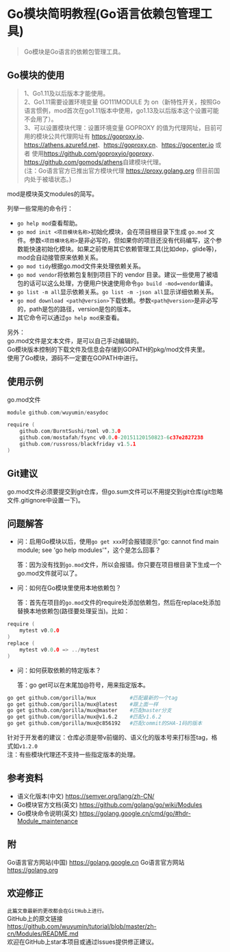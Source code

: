 # Go模块简明教程(Go语言依赖包管理工具)

> Go模块是Go语言的依赖包管理工具。

## Go模块的使用

> 1、Go1.11及以后版本才能使用。  
2、Go1.11需要设置环境变量 GO111MODULE 为 on（新特性开关，按照Go语言惯例，mod首次在go1.11版本中使用，go1.13及以后版本这个设置可能不会用了）。  
3、可以设置模块代理：设置环境变量 GOPROXY 的值为代理网址，目前可用的模块公共代理网址有 <https://goproxy.io>、<https://athens.azurefd.net>、<https://goproxy.cn>、<https://gocenter.io> 或者 使用<https://github.com/goproxyio/goproxy>、<https://github.com/gomods/athens>自建模块代理。  
(注：Go语言官方已推出官方模块代理 <https://proxy.golang.org> 但目前国内处于被墙状态。)  

mod是模块英文modules的简写。

列举一些常用的命令行：

- `go help mod`查看帮助。
- `go mod init <项目模块名称>`初始化模块，会在项目根目录下生成 `go.mod` 文件。参数`<项目模块名称>`是非必写的，但如果你的项目还没有代码编写，这个参数能快速初始化模块。如果之前使用其它依赖管理工具(比如dep，glide等)，mod会自动接管原来依赖关系。
- `go mod tidy`根据go.mod文件来处理依赖关系。
- `go mod vendor`将依赖包复制到项目下的 vendor 目录。建议一些使用了被墙包的话可以这么处理，方便用户快速使用命令`go build -mod=vendor`编译。
- `go list -m all`显示依赖关系。`go list -m -json all`显示详细依赖关系。
- `go mod download <path@version>`下载依赖。参数`<path@version>`是非必写的，path是包的路径，version是包的版本。
- 其它命令可以通过`go help mod`来查看。

另外：  
go.mod文件是文本文件，是可以自己手动编辑的。  
Go模块版本控制的下载文件及信息会存储到GOPATH的pkg/mod文件夹里。  
使用了Go模块，源码不一定要在GOPATH中进行。  

## 使用示例

go.mod文件
```go
module github.com/wuyumin/easydoc

require (
	github.com/BurntSushi/toml v0.3.0
	github.com/mostafah/fsync v0.0.0-20151120150823-6c37e2827238
	github.com/russross/blackfriday v1.5.1
)
```

## Git建议

go.mod文件必须要提交到git仓库，但go.sum文件可以不用提交到git仓库(git忽略文件.gitignore中设置一下)。

## 问题解答

- 问：启用Go模块以后，使用`go get xxx`时会报错提示"go: cannot find main module; see 'go help modules'"，这个是怎么回事？  
  
  答：因为没有找到`go.mod`文件，所以会报错。你只要在项目根目录下生成一个go.mod文件就可以了。

- 问：如何在Go模块里使用本地依赖包？  
  
  答：首先在项目的`go.mod`文件的require处添加依赖包，然后在replace处添加替换本地依赖包(路径要处理妥当)。比如：

```go
require (
	mytest v0.0.0
)
replace (
	mytest v0.0.0 => ../mytest
)
```

- 问：如何获取依赖的特定版本？  
  
  答：go get可以在末尾加@符号，用来指定版本。  

```bash
go get github.com/gorilla/mux           #匹配最新的一个tag
go get github.com/gorilla/mux@latest    #跟上面一样
go get github.com/gorilla/mux@master    #匹配master分支
go get github.com/gorilla/mux@v1.6.2    #匹配v1.6.2
go get github.com/gorilla/mux@c856192   #匹配commit的SHA-1码的版本
```

  针对于开发者的建议：仓库必须是带v前缀的、语义化的版本号来打标签tag，格式如`v1.2.0`  
  注：有些模块代理还不支持一些指定版本的处理。  

## 参考资料

- 语义化版本(中文) <https://semver.org/lang/zh-CN/>
- Go模块官方文档(英文) <https://github.com/golang/go/wiki/Modules>
- Go模块命令说明(英文) <https://golang.google.cn/cmd/go/#hdr-Module_maintenance>

## 附

Go语言官方网站(中国) <https://golang.google.cn>
Go语言官方网站 <https://golang.org>

## 欢迎修正

`此篇文章最新的更改都会在GitHub上进行。`  
GitHub上的原文链接  
<https://github.com/wuyumin/tutorial/blob/master/zh-cn/Modules/README.md>  
欢迎在GitHub上star本项目或通过Issues提供修正建议。  